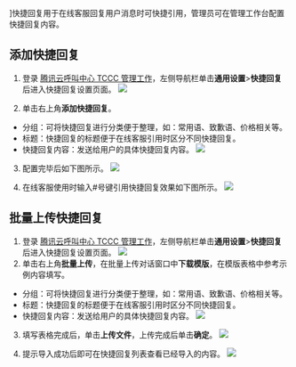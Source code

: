 ﻿]快捷回复用于在线客服回复用户消息时可快捷引用，管理员可在管理工作台配置快捷回复内容。

## 添加快捷回复 
1. 登录 [腾讯云呼叫中心 TCCC 管理工作](https://cloud.tencent.com/document/product/679/73497#logintccc)，左侧导航栏单击**通用设置**>**快捷回复**后进入快捷回复设置页面。
![](https://qcloudimg.tencent-cloud.cn/raw/5b1042d11eb796ae7fc7d3a980e13fa0.png)

2. 单击右上角**添加快捷回复**。
 - 分组：可将快捷回复进行分类便于整理，如：常用语、致歉语、价格相关等。
 - 标题：快捷回复的标题便于在线客服引用时区分不同快捷回复。
 - 快捷回复内容：发送给用户的具体快捷回复内容。
![](https://qcloudimg.tencent-cloud.cn/raw/429f81770aa6779aaf6c579b659e1f81.png)

3. 配置完毕后如下图所示。
![](https://qcloudimg.tencent-cloud.cn/raw/84ad56471e18aba2eb961da00a19c93b.png)

4. 在线客服使用时输入#号键引用快捷回复效果如下图所示。
![](https://qcloudimg.tencent-cloud.cn/raw/bc5ec27eb080edf62af25267821dca26.png)

## 批量上传快捷回复
1. 登录 [腾讯云呼叫中心 TCCC 管理工作](https://cloud.tencent.com/document/product/679/73497#logintccc)，左侧导航栏单击**通用设置**>**快捷回复**后进入快捷回复设置页面。
![](https://qcloudimg.tencent-cloud.cn/raw/4a418f3084959ff513211e69c9c5df74.png)
2. 单击右上角**批量上传**，在批量上传对话窗口中**下载模版**，在模版表格中参考示例内容填写。
 - 分组：可将快捷回复进行分类便于整理，如：常用语、致歉语、价格相关等。
 - 标题：快捷回复的标题便于在线客服引用时区分不同快捷回复。
 - 快捷回复内容：发送给用户的具体快捷回复内容。
![](https://qcloudimg.tencent-cloud.cn/raw/11499680af0719593a01aae2d3697160.png)

3. 填写表格完成后，单击**上传文件**，上传完成后单击**确定**。
![](https://qcloudimg.tencent-cloud.cn/raw/7d66439433cf0f7bc9ec61773825201d.png)

4. 提示导入成功后即可在快捷回复列表查看已经导入的内容。
![](https://qcloudimg.tencent-cloud.cn/raw/64ec5d45b40de95f3eeaf5189b7f5bfb.png)